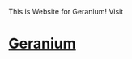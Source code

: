 This is Website for Geranium!
Visit <h1><a target="_blank" href="https://geraniumweb.cf">Geranium</a><h1>
